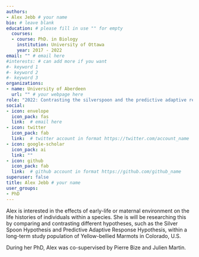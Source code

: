 ```yaml
---
authors:
- Alex Jebb # your name
bio: # leave blank
education: # please fill in use "" for empty
  courses:
  - course: PhD. in Biology
    institution: University of Ottawa
    year: 2017 - 2022
email: "" # email here
#interests: # can add more if you want
#- keyword 1
#- keyword 2
#- keyword 3
organizations:
- name: University of Aberdeen 
  url: "" # your webpage here
role: "2022: Contrasting the silverspoon and the predictive adaptive response hypotheses in Yellow-Bellied Marmot" # project title
social:
- icon: envelope
  icon_pack: fas
  link:  # email here
- icon: twitter
  icon_pack: fab
  link:  # twitter account in format https://twitter.com/account_name
- icon: google-scholar
  icon_pack: ai
  link: ""
- icon: github
  icon_pack: fab
  link:  # github account in format https://github.com/github_name
superuser: false
title: Alex Jebb # your name
user_groups:
- PhD
---
```


Alex is interested in the effects of early-life or maternal environment on the life histories of individuals within a species. She is will be researching this by comparing and contrasting different hypotheses, such as the Silver Spoon Hypothesis and Predictive Adaptive Response Hypothesis, within a long-term study population of Yellow-bellied Marmots in Colorado, U.S.

During her PhD, Alex was co-supervised by Pierre Bize and Julien Martin.
